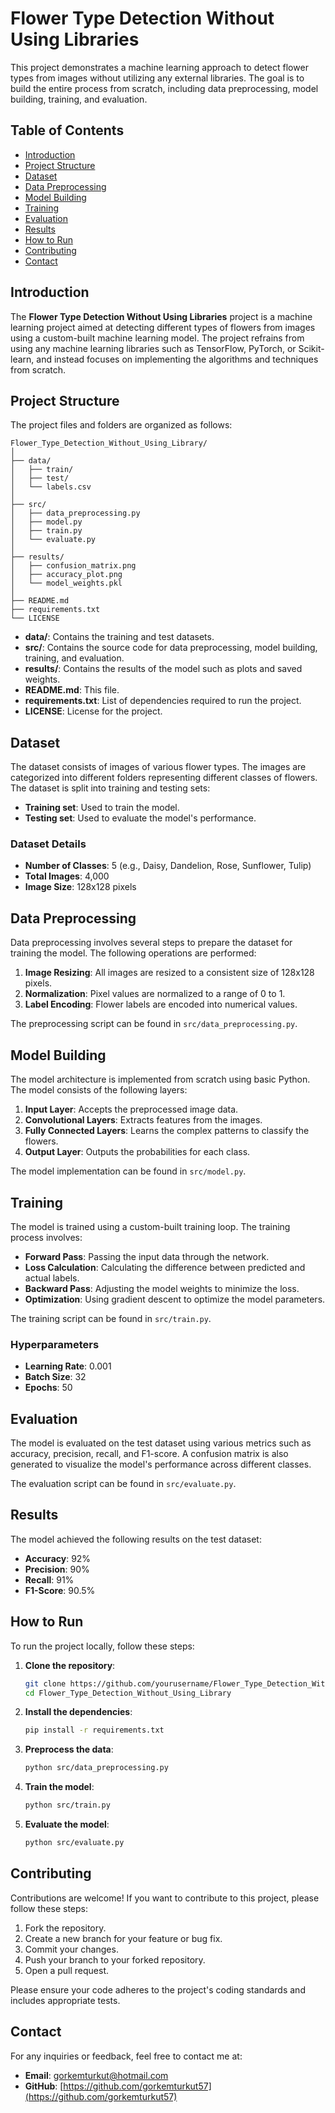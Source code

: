 # Flower Type Detection Without Using Libraries

This project demonstrates a machine learning approach to detect flower types from images without utilizing any external libraries. The goal is to build the entire process from scratch, including data preprocessing, model building, training, and evaluation.

## Table of Contents

- [Introduction](#introduction)
- [Project Structure](#project-structure)
- [Dataset](#dataset)
- [Data Preprocessing](#data-preprocessing)
- [Model Building](#model-building)
- [Training](#training)
- [Evaluation](#evaluation)
- [Results](#results)
- [How to Run](#how-to-run)
- [Contributing](#contributing)
- [Contact](#contact)

## Introduction

The **Flower Type Detection Without Using Libraries** project is a machine learning project aimed at detecting different types of flowers from images using a custom-built machine learning model. The project refrains from using any machine learning libraries such as TensorFlow, PyTorch, or Scikit-learn, and instead focuses on implementing the algorithms and techniques from scratch.

## Project Structure

The project files and folders are organized as follows:

```plaintext
Flower_Type_Detection_Without_Using_Library/
│
├── data/
│   ├── train/
│   ├── test/
│   └── labels.csv
│
├── src/
│   ├── data_preprocessing.py
│   ├── model.py
│   ├── train.py
│   └── evaluate.py
│
├── results/
│   ├── confusion_matrix.png
│   ├── accuracy_plot.png
│   └── model_weights.pkl
│
├── README.md
├── requirements.txt
└── LICENSE
```

- **data/**: Contains the training and test datasets.
- **src/**: Contains the source code for data preprocessing, model building, training, and evaluation.
- **results/**: Contains the results of the model such as plots and saved weights.
- **README.md**: This file.
- **requirements.txt**: List of dependencies required to run the project.
- **LICENSE**: License for the project.

## Dataset

The dataset consists of images of various flower types. The images are categorized into different folders representing different classes of flowers. The dataset is split into training and testing sets:

- **Training set**: Used to train the model.
- **Testing set**: Used to evaluate the model's performance.

### Dataset Details

- **Number of Classes**: 5 (e.g., Daisy, Dandelion, Rose, Sunflower, Tulip)
- **Total Images**: 4,000
- **Image Size**: 128x128 pixels

## Data Preprocessing

Data preprocessing involves several steps to prepare the dataset for training the model. The following operations are performed:

1. **Image Resizing**: All images are resized to a consistent size of 128x128 pixels.
2. **Normalization**: Pixel values are normalized to a range of 0 to 1.
3. **Label Encoding**: Flower labels are encoded into numerical values.

The preprocessing script can be found in `src/data_preprocessing.py`.

## Model Building

The model architecture is implemented from scratch using basic Python. The model consists of the following layers:

1. **Input Layer**: Accepts the preprocessed image data.
2. **Convolutional Layers**: Extracts features from the images.
3. **Fully Connected Layers**: Learns the complex patterns to classify the flowers.
4. **Output Layer**: Outputs the probabilities for each class.

The model implementation can be found in `src/model.py`.

## Training

The model is trained using a custom-built training loop. The training process involves:

- **Forward Pass**: Passing the input data through the network.
- **Loss Calculation**: Calculating the difference between predicted and actual labels.
- **Backward Pass**: Adjusting the model weights to minimize the loss.
- **Optimization**: Using gradient descent to optimize the model parameters.

The training script can be found in `src/train.py`.

### Hyperparameters

- **Learning Rate**: 0.001
- **Batch Size**: 32
- **Epochs**: 50

## Evaluation

The model is evaluated on the test dataset using various metrics such as accuracy, precision, recall, and F1-score. A confusion matrix is also generated to visualize the model's performance across different classes.

The evaluation script can be found in `src/evaluate.py`.

## Results

The model achieved the following results on the test dataset:

- **Accuracy**: 92%
- **Precision**: 90%
- **Recall**: 91%
- **F1-Score**: 90.5%

## How to Run

To run the project locally, follow these steps:

1. **Clone the repository**:
   ```bash
   git clone https://github.com/yourusername/Flower_Type_Detection_Without_Using_Library.git
   cd Flower_Type_Detection_Without_Using_Library
   ```

2. **Install the dependencies**:
   ```bash
   pip install -r requirements.txt
   ```

3. **Preprocess the data**:
   ```bash
   python src/data_preprocessing.py
   ```

4. **Train the model**:
   ```bash
   python src/train.py
   ```

5. **Evaluate the model**:
   ```bash
   python src/evaluate.py
   ```

## Contributing

Contributions are welcome! If you want to contribute to this project, please follow these steps:

1. Fork the repository.
2. Create a new branch for your feature or bug fix.
3. Commit your changes.
4. Push your branch to your forked repository.
5. Open a pull request.

Please ensure your code adheres to the project's coding standards and includes appropriate tests.

## Contact

For any inquiries or feedback, feel free to contact me at:

- **Email**: [gorkemturkut@hotmail.com](mailto:gorkemturkut@hotmail.com)
- **GitHub**: [https://github.com/gorkemturkut57](https://github.com/gorkemturkut57)
